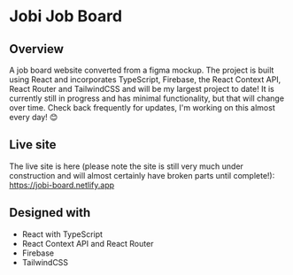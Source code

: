# Jobi Job Board

## Overview

A job board website converted from a figma mockup. The project is built using React and incorporates TypeScript, Firebase, the React Context API, React Router and TailwindCSS and will be my largest project to date! It is currently still in progress and has minimal functionality, but that will change over time. Check back frequently for updates, I'm working on this almost every day! 😊

## Live site

The live site is here (please note the site is still very much under construction and will almost certainly have broken parts until complete!): https://jobi-board.netlify.app

## Designed with 

- React with TypeScript
- React Context API and React Router
- Firebase
- TailwindCSS
